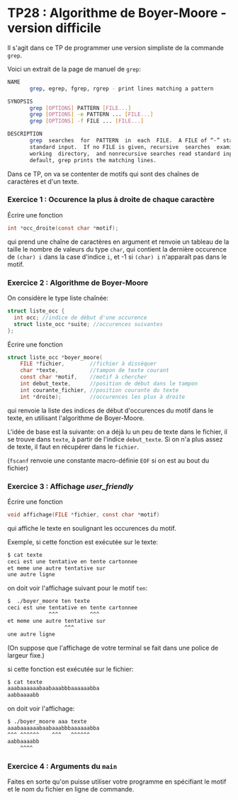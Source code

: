 TP28 : Algorithme de Boyer-Moore - version difficile
==

Il s'agit dans ce TP de programmer une version simpliste de la
commande `grep`.

Voici un extrait de la page de manuel de `grep`:

```bash
NAME
       grep, egrep, fgrep, rgrep - print lines matching a pattern

SYNOPSIS
       grep [OPTIONS] PATTERN [FILE...]
       grep [OPTIONS] -e PATTERN ... [FILE...]
       grep [OPTIONS] -f FILE ... [FILE...]

DESCRIPTION
       grep  searches  for  PATTERN  in  each  FILE.  A FILE of “-” stands for
       standard input.  If no FILE is given, recursive  searches  examine  the
       working  directory,  and nonrecursive searches read standard input.  By
       default, grep prints the matching lines.
```

Dans ce TP, on va se contenter de motifs qui sont des
chaînes de caractères et d'un texte.

### Exercice 1 : Occurence la plus à droite de chaque caractère

Écrire une fonction

```C
int *occ_droite(const char *motif);
```

qui prend une chaîne de caractères en argument et renvoie un tableau
de la taille le nombre de valeurs du type `char`, qui contient la
dernière occurence de `(char) i` dans la case d'indice `i`, et -1 si
`(char) i` n'apparaît pas dans le motif.


### Exercice 2 : Algorithme de Boyer-Moore

On considère le type liste chaînée:

```C
struct liste_occ {
  int occ; //indice de début d'une occurence
  struct liste_occ *suite; //occurences suivantes
};
```

Écrire une fonction

```C
struct liste_occ *boyer_moore(
    FILE *fichier,        //fichier à disséquer
    char *texte,          //tampon de texte courant
    const char *motif,    //motif à chercher
    int debut_texte,      //position de début dans le tampon
    int courante_fichier, //position courante du texte
    int *droite);         //occurences les plus à droite
```

qui renvoie la liste des indices de début d'occurences du motif dans le
texte, en utilisant l'algorithme de Boyer-Moore.

L'idée de base est la suivante: on a déjà lu un peu de texte dans le
fichier, il se trouve dans `texte`, à partir de l'indice
`debut_texte`. Si on n'a plus assez de texte, il faut en récupérer
dans le `fichier`.

(`fscanf` renvoie une constante macro-définie `EOF` si on est au bout du fichier)

### Exercice 3 : Affichage _user\_friendly_

Écrire une fonction

```C
void affichage(FILE *fichier, const char *motif)
```

qui affiche le texte en soulignant les occurences du motif.

Exemple, si cette fonction est exécutée sur le texte:

```bash
$ cat texte
ceci est une tentative en tente cartonnee
et meme une autre tentative sur
une autre ligne
```
on doit voir l'affichage suivant pour le motif `ten`:

```bash
$  ./boyer_moore ten texte
ceci est une tentative en tente cartonnee
             ^^^          ^^^
et meme une autre tentative sur
                  ^^^
une autre ligne

```

(On suppose que l'affichage de votre terminal se fait dans une police
de largeur fixe.)

si cette fonction est exécutée sur le fichier:

```bash
$ cat texte
aaabaaaaaabaabaaabbbaaaaaabba
aabbaaaabb
```

on doit voir l'affichage:

```bash
$ ./boyer_moore aaa texte
aaabaaaaaabaabaaabbbaaaaaabba
^^^ ^^^^^^    ^^^   ^^^^^^
aabbaaaabb
    ^^^^
```

### Exercice 4 : Arguments du `main`
Faites en sorte qu'on puisse utiliser votre programme en spécifiant le
motif et le nom du fichier en ligne de commande.
